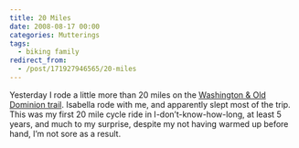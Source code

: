 ```yaml
---
title: 20 Miles
date: 2008-08-17 00:00
categories: Mutterings
tags:
  - biking family
redirect_from:
  - /post/171927946565/20-miles
---
```

Yesterday I rode a little more than 20 miles on the [Washington &amp; Old Dominion trail](https://www.novaparks.com/parks/washington-and-old-dominion-railroad-regional-park). Isabella rode with me, and apparently slept most of the trip. This was my first 20 mile cycle ride in I-don&rsquo;t-know-how-long, at least 5 years, and much to my surprise, despite my not having warmed up before hand, I&rsquo;m not sore as a result.
